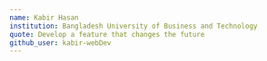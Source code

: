 ```yaml
---
name: Kabir Hasan
institution: Bangladesh University of Business and Technology
quote: Develop a feature that changes the future
github_user: kabir-webDev
---
```

